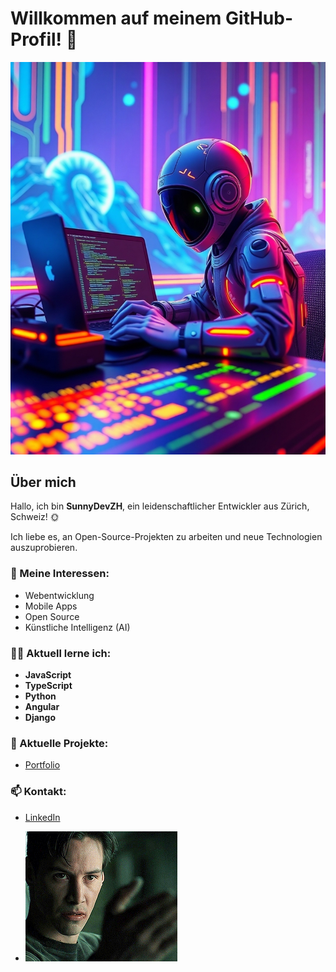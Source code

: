 # Willkommen auf meinem GitHub-Profil! 👋

![Hintergrundbild](https://github.com/SunnyDevZH/SunnyDevZH/blob/main/bild.jpg)

## Über mich
Hallo, ich bin **SunnyDevZH**, ein leidenschaftlicher Entwickler aus Zürich, Schweiz! 🌞

Ich liebe es, an Open-Source-Projekten zu arbeiten und neue Technologien auszuprobieren.

### 🌟 Meine Interessen:
- Webentwicklung
- Mobile Apps
- Open Source
- Künstliche Intelligenz (AI)

### 🧑‍💻 Aktuell lerne ich:
- **JavaScript**
- **TypeScript**
- **Python**
- **Angular**
- **Django**

### 🚀 Aktuelle Projekte:
- [Portfolio](https://yannick-vaterlaus.ch/#/)

### 📫 Kontakt:
- [LinkedIn](https://www.linkedin.com/in/yannick-raffael-vaterlaus-11a3072b0/)

- ![Lagreca Busted Open GIF](https://github.com/SunnyDevZH/SunnyDevZH/blob/main/1JKX.gif)
